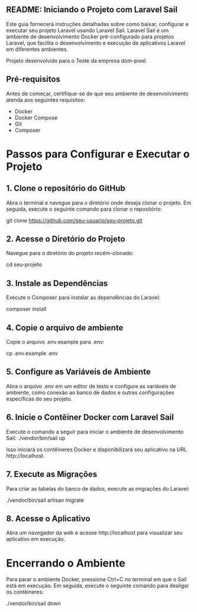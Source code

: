 ## README: Iniciando o Projeto com Laravel Sail

Este guia fornecerá instruções detalhadas sobre como baixar, configurar e executar seu projeto Laravel usando Laravel Sail. Laravel Sail é um ambiente de desenvolvimento Docker pré-configurado para projetos Laravel, que facilita o desenvolvimento e execução de aplicativos Laravel em diferentes ambientes.


Projeto desenvolvido para o Teste da empresa dom-pixel.


## Pré-requisitos

Antes de começar, certifique-se de que seu ambiente de desenvolvimento atenda aos seguintes requisitos:

- Docker
- Docker Compose
- Git
- Composer


# Passos para Configurar e Executar o Projeto

## 1. Clone o repositório do GitHub
Abra o terminal e navegue para o diretório onde deseja clonar o projeto. Em seguida, execute o seguinte comando para clonar o repositório:

git clone https://github.com/seu-usuario/seu-projeto.git


## 2. Acesse o Diretório do Projeto
Navegue para o diretório do projeto recém-clonado:

cd seu-projeto


## 3. Instale as Dependências
Execute o Composer para instalar as dependências do Laravel:

composer install



## 4. Copie o arquivo de ambiente
Copie o arquivo .env.example para .env:

cp .env.example .env



## 5. Configure as Variáveis de Ambiente
Abra o arquivo .env em um editor de texto e configure as variáveis de ambiente, como conexão ao banco de dados e outras configurações específicas do seu projeto.



## 6. Inicie o Contêiner Docker com Laravel Sail
Execute o comando a seguir para iniciar o ambiente de desenvolvimento Sail:
./vendor/bin/sail up


Isso iniciará os contêineres Docker e disponibilizará seu aplicativo na URL http://localhost.


## 7. Execute as Migrações
Para criar as tabelas do banco de dados, execute as migrações do Laravel:

./vendor/bin/sail artisan migrate




## 8. Acesse o Aplicativo
Abra um navegador da web e acesse http://localhost para visualizar seu aplicativo em execução.

# Encerrando o Ambiente

Para parar o ambiente Docker, pressione Ctrl+C no terminal em que o Sail está em execução. Em seguida, execute o seguinte comando para desligar os contêineres:

./vendor/bin/sail down